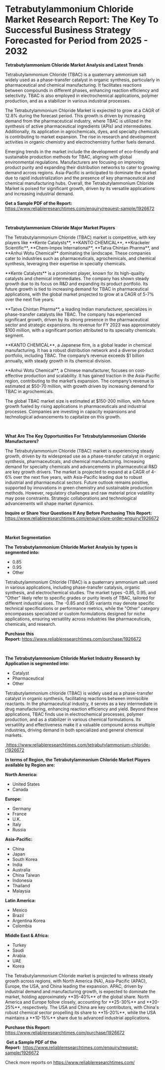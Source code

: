 <p><h1>Tetrabutylammonium Chloride Market Research Report: The Key To Successful Business Strategy Forecasted for Period from 2025 - 2032</h1></p><p><strong>Tetrabutylammonium Chloride Market Analysis and Latest Trends</strong></p>
<p><p>Tetrabutylammonium Chloride (TBAC) is a quaternary ammonium salt widely used as a phase-transfer catalyst in organic synthesis, particularly in pharmaceutical and chemical manufacturing. It facilitates reactions between compounds in different phases, enhancing reaction efficiency and selectivity. TBAC is also employed in electrochemical applications, polymer production, and as a stabilizer in various industrial processes.</p><p>The Tetrabutylammonium Chloride Market is expected to grow at a CAGR of 12.8% during the forecast period. This growth is driven by increasing demand from the pharmaceutical industry, where TBAC is utilized in the synthesis of active pharmaceutical ingredients (APIs) and intermediates. Additionally, its application in agrochemicals, dyes, and specialty chemicals is contributing to market expansion. The rise in research and development activities in organic chemistry and electrochemistry further fuels demand.</p><p>Emerging trends in the market include the development of eco-friendly and sustainable production methods for TBAC, aligning with global environmental regulations. Manufacturers are focusing on improving product purity and expanding their distribution networks to cater to growing demand across regions. Asia-Pacific is anticipated to dominate the market due to rapid industrialization and the presence of key pharmaceutical and chemical manufacturing hubs. Overall, the Tetrabutylammonium Chloride Market is poised for significant growth, driven by its versatile applications and increasing industrial demand.</p></p>
<p><strong>Get a Sample PDF of the Report:&nbsp;</strong> <a href="https://www.reliableresearchtimes.com/enquiry/request-sample/1926672?utm_campaign=2033&utm_medium=2&utm_source=Github&utm_content=ia&utm_term=26012025&utm_id=tetrabutylammonium-chloride">https://www.reliableresearchtimes.com/enquiry/request-sample/1926672</a></p>
<p>&nbsp;</p>
<p><strong>Tetrabutylammonium Chloride Major Market Players</strong></p>
<p><p>The Tetrabutylammonium Chloride (TBAC) market is competitive, with key players like **Kente Catalysts**, **KANTO CHEMICAL**, **Krackeler Scientific**, **Chem-Impex International**, **Tatva Chintan Pharma**, and **Anhui Wotu Chemical** dominating the landscape. These companies cater to industries such as pharmaceuticals, agrochemicals, and chemical synthesis, leveraging their expertise in specialty chemicals.</p><p>**Kente Catalysts** is a prominent player, known for its high-quality catalysts and chemical intermediates. The company has shown steady growth due to its focus on R&D and expanding its product portfolio. Its future growth is tied to increasing demand for TBAC in pharmaceutical applications, with the global market projected to grow at a CAGR of 5-7% over the next five years.</p><p>**Tatva Chintan Pharma**, a leading Indian manufacturer, specializes in phase-transfer catalysts like TBAC. The company has experienced significant growth, driven by its strong presence in the pharmaceutical sector and strategic expansions. Its revenue for FY 2023 was approximately $100 million, with a significant portion attributed to its specialty chemicals segment.</p><p>**KANTO CHEMICAL**, a Japanese firm, is a global leader in chemical manufacturing. It has a robust distribution network and a diverse product portfolio, including TBAC. The company’s revenue exceeds $1 billion annually, with steady growth in its chemical division.</p><p>**Anhui Wotu Chemical**, a Chinese manufacturer, focuses on cost-effective production and scalability. It has gained traction in the Asia-Pacific region, contributing to the market’s expansion. The company’s revenue is estimated at $50-70 million, with growth driven by increasing demand for TBAC in agrochemicals.</p><p>The global TBAC market size is estimated at $150-200 million, with future growth fueled by rising applications in pharmaceuticals and industrial processes. Companies are investing in capacity expansions and technological advancements to capitalize on this growth.</p></p>
<p>&nbsp;</p>
<p><strong>What Are The Key Opportunities For Tetrabutylammonium Chloride Manufacturers?</strong></p>
<p><p>The Tetrabutylammonium Chloride (TBAC) market is experiencing steady growth, driven by its widespread use as a phase-transfer catalyst in organic synthesis, pharmaceuticals, and chemical manufacturing. Increasing demand for specialty chemicals and advancements in pharmaceutical R&D are key growth drivers. The market is projected to expand at a CAGR of 4-6% over the next five years, with Asia-Pacific leading due to robust industrial and pharmaceutical sectors. Future outlook remains positive, supported by innovations in green chemistry and sustainable production methods. However, regulatory challenges and raw material price volatility may pose constraints. Strategic collaborations and technological advancements will shape market dynamics.</p></p>
<p><strong>Inquire or Share Your Questions If Any Before Purchasing This Report:</strong> <a href="https://www.reliableresearchtimes.com/enquiry/pre-order-enquiry/1926672?utm_campaign=2033&utm_medium=2&utm_source=Github&utm_content=ia&utm_term=26012025&utm_id=tetrabutylammonium-chloride">https://www.reliableresearchtimes.com/enquiry/pre-order-enquiry/1926672</a></p>
<p>&nbsp;</p>
<p><strong>Market Segmentation</strong></p>
<p><strong>The Tetrabutylammonium Chloride Market Analysis by types is segmented into:</strong></p>
<p><ul><li>0.85</li><li>0.95</li><li>Other</li></ul></p>
<p><p>Tetrabutylammonium Chloride (TBAC) is a quaternary ammonium salt used in various applications, including phase-transfer catalysis, organic synthesis, and electrochemical studies. The market types -0.85, 0.95, and "Other" likely refer to specific grades or purity levels of TBAC, tailored for different industrial uses. The -0.85 and 0.95 variants may denote specific technical specifications or performance metrics, while the "Other" category encompasses specialized or custom formulations designed for niche applications, ensuring versatility across industries like pharmaceuticals, chemicals, and research.</p></p>
<p><strong>Purchase this Report:&nbsp;</strong><a href="https://www.reliableresearchtimes.com/purchase/1926672?utm_campaign=2033&utm_medium=2&utm_source=Github&utm_content=ia&utm_term=26012025&utm_id=tetrabutylammonium-chloride">https://www.reliableresearchtimes.com/purchase/1926672</a></p>
<p>&nbsp;</p>
<p><strong>The Tetrabutylammonium Chloride Market Industry Research by Application is segmented into:</strong></p>
<p><ul><li>Catalyst</li><li>Pharmaceutical</li><li>Other</li></ul></p>
<p><p>Tetrabutylammonium chloride (TBAC) is widely used as a phase-transfer catalyst in organic synthesis, facilitating reactions between immiscible reactants. In the pharmaceutical industry, it serves as a key intermediate in drug manufacturing, enhancing reaction efficiency and yield. Beyond these applications, TBAC finds use in electrochemical processes, polymer production, and as a stabilizer in various chemical formulations. Its versatility and effectiveness make it a valuable compound across multiple industries, driving demand in both specialized and general chemical markets.</p></p>
<p><a href="https://www.reliableresearchtimes.com/tetrabutylammonium-chloride-r1926672?utm_campaign=2033&utm_medium=2&utm_source=Github&utm_content=ia&utm_term=26012025&utm_id=tetrabutylammonium-chloride">&nbsp;https://www.reliableresearchtimes.com/tetrabutylammonium-chloride-r1926672</a></p>
<p><strong>In terms of Region, the Tetrabutylammonium Chloride Market Players available by Region are:</strong></p>
<p>
    <p> <strong> North America: </strong>
        <ul>
            <li>United States</li>
            <li>Canada</li>
        </ul>
        </p> 
    <p> <strong> Europe: </strong>
        <ul>
            <li>Germany</li>
            <li>France</li>
            <li>U.K.</li>
            <li>Italy</li>
            <li>Russia</li>
        </ul>
        </p> 
    <p> <strong> Asia-Pacific: </strong>
        <ul>
            <li>China</li>
            <li>Japan</li>
            <li>South Korea</li>
            <li>India</li>
            <li>Australia</li>
            <li>China Taiwan</li>
            <li>Indonesia</li>
            <li>Thailand</li>
            <li>Malaysia</li>
        </ul>
        </p> 
    <p> <strong> Latin America: </strong>
        <ul>
            <li>Mexico</li>
            <li>Brazil</li>
            <li>Argentina Korea</li>
            <li>Colombia</li>
        </ul>
        </p> 
    <p> <strong> Middle East & Africa: </strong>
        <ul>
            <li>Turkey</li>
            <li>Saudi</li>
            <li>Arabia</li>
            <li>UAE</li>
            <li>Korea</li>
        </ul>
    </p>
    </p>
<p><p>The Tetrabutylammonium Chloride market is projected to witness steady growth across regions, with North America (NA), Asia-Pacific (APAC), Europe, the USA, and China leading the expansion. APAC, driven by industrial demand and manufacturing growth, is expected to dominate the market, holding approximately **35-40%** of the global share. North America and Europe follow closely, accounting for **25-30%** and **20-25%**, respectively. The USA and China are key contributors, with China's robust chemical sector propelling its share to **15-20%**, while the USA maintains a **10-15%** share due to advanced industrial applications.</p></p>
<p><strong>Purchase this Report: </strong><a href="https://www.reliableresearchtimes.com/purchase/1926672?utm_campaign=2033&utm_medium=2&utm_source=Github&utm_content=ia&utm_term=26012025&utm_id=tetrabutylammonium-chloride">https://www.reliableresearchtimes.com/purchase/1926672</a></p>
<p>&nbsp;<strong>Get a Sample PDF of the Report:&nbsp;&nbsp;</strong><a href="https://www.reliableresearchtimes.com/enquiry/request-sample/1926672?utm_campaign=2033&utm_medium=2&utm_source=Github&utm_content=ia&utm_term=26012025&utm_id=tetrabutylammonium-chloride">https://www.reliableresearchtimes.com/enquiry/request-sample/1926672</a></p>
<p><strong></strong></p>
<p>Check more reports on <a href="https://www.reliableresearchtimes.com/?utm_campaign=2033&utm_medium=2&utm_source=Github&utm_content=ia&utm_term=26012025&utm_id=tetrabutylammonium-chloride">https://www.reliableresearchtimes.com/</a></p>